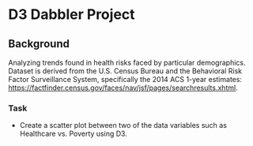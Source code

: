 # D3 Dabbler Project

## Background
Analyzing trends found in health risks faced by particular demographics. Dataset is derived from the U.S. Census Bureau and the Behavioral Risk Factor Surveillance System, specifically the 2014 ACS 1-year estimates: https://factfinder.census.gov/faces/nav/jsf/pages/searchresults.xhtml.

### Task
* Create a scatter plot between two of the data variables such as Healthcare vs. Poverty using D3.
